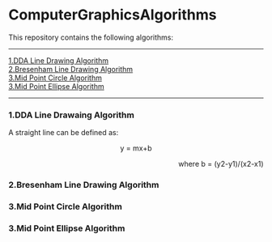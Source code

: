 # ComputerGraphicsAlgorithms

This repository contains the following algorithms:

<hr>
<a href="#dda-header">1.DDA Line Drawing Algorithm</a><br>
<a href="#bresenham-header">2.Bresenham Line Drawing Algorithm</a><br>
<a href="#mid-point-circle-header">3.Mid Point Circle Algorithm</a><br>
<a href="#mid-point-ellipse-header">3.Mid Point Ellipse Algorithm</a>
<hr>
<h3 id="dda-header">1.DDA Line Drawaing Algorithm</h3>
<p>A straight line can be defined as:</p>
<p><center>y = mx+b</center></p>
<p align="right">where b = (y2-y1)/(x2-x1)</p>
<h3 id ="bresenham-header">2.Bresenham Line Drawing Algorithm</h3>
<h3 id ="mid-point-circle-header">3.Mid Point Circle Algorithm</h3>
<h3 id ="mid-point-ellipse-header">3.Mid Point Ellipse Algorithm</h3>
